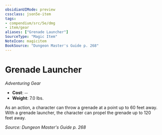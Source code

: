 ```yaml
---
obsidianUIMode: preview
cssclass: json5e-item
tags:
- compendium/src/5e/dmg
- item/gear
aliases: ["Grenade Launcher"]
SourceType: "Magic Item"
NoteIcon: magicitem
BookSource: "Dungeon Master's Guide p. 268"
---
```

# Grenade Launcher
*Adventuring Gear*  

- **Cost**: ⏤
- **Weight**: 7.0 lbs.

As an action, a character can throw a grenade at a point up to 60 feet away. With a grenade launcher, the character can propel the grenade up to 120 feet away.

*Source: Dungeon Master's Guide p. 268*